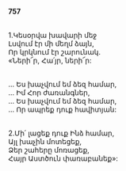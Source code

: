 **757**

\
1.Կեսօրվա խավարի մեջ\
Լսվում էր մի մեղմ ձայն,\
Որ կրկնում էր շարունակ.\
«Ների՜ր, Հա՛յր, ների՜ր:

\
 ... Ես խաչվում եմ ձեզ համար,\
 ... Իմ Հոր ժառանգներ,\
 ... Ես խաչվում եմ ձեզ համար,\
 ... Որ ապրեք դուք հավիտյան:

\
2.Մի՛ լացեք դուք Ինձ համար,\
Այլ խաչին մոտեցեք,\
Ձեր շահերը մոռացեք,\
Հայր Աստծուն փառաբանեք»:
